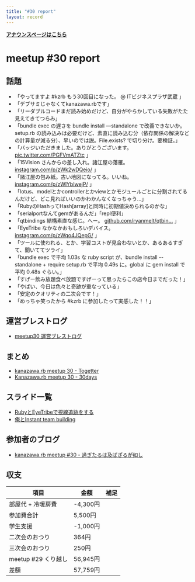```yaml
---
title: "#30 report"
layout: record
---
```


<p> <a href="./"><strong>アナウンスページはこちら</strong></a></p>

meetup #30 report
==================

話題
----

-   「やってますよ #kzrb もう30回目になった。 @ ITビジネスプラザ武蔵 」
-   「デブサミじゃなくてkanazawa.rbです」
-   「リーダブルコードまだ読み始めだけど、自分がやらかしている失敗がたた見えてきてつらみ」
-   「bundle exec の遅さを bundle install —standalone で改善できないか。setup.rb の読み込みは必要だけど、素直に読み込む分（依存関係の解決などの計算量が減る分）、早いのでは説。File.exists? で切り分け。要検証。」
-   「バッジいただきました。ありがとうございます。 [pic.twitter.com/PGFVmATZtc](https://twitter.com/overfieldm/status/569016924627083264/photo/1) 」
-   「15Vision さんからの差し入れ。諸江屋の落雁。 [instagram.com/p/zWk2wDQeio/](https://instagram.com/p/zWk2wDQeio/) 」
-   「諸江屋の包み紙。古い地図になってる。いいね。 [instagram.com/p/zWlYbIwejP/](https://instagram.com/p/zWlYbIwejP/) 」
-   「lotus、modelとかcontrollerとかviewとかモジュールごとに分割されてるんだけど、どこ見ればいいのかわかんなくなっちゃう…」
-   「RubyのHashってHash[array]と同時に初期値決められるのかな」
-   「serialportなんてgemがあるんだ」「repl便利」
-   「qtbindings 結構素直な感じ。へー。 [github.com/ryanmelt/qtbin…](https://github.com/ryanmelt/qtbindings/) 」
-   「EyeTribe なかなかおもしろいデバイス。 [instagram.com/p/zWqo4JQepG/](https://instagram.com/p/zWqo4JQepG/) 」
-   「ツールに使われる、とか、学習コストが見合わないとか、あるあるすぎて、聞いててツライ」
-   「bundle exec で平均 1.03s な ruby script が、bundle install --standalone + require setup.rb で平均 0.49s に。global に gem install で平均 0.48s ぐらい。」
-   「すげー飲み放題食べ放題ですげーって思ったらこの店今日までだった！」
-   「やばい、今日は色々と奇跡が重なっている」
-   「安定のクオリティの二次会です！」
-   「めっちゃ笑ったから #kzrb に参加したって実感した！！」

運営ブレストログ
----------------

-   [meetup30 運営ブレストログ](https://github.com/kanazawarb/meetup/wiki/meetup30-%E9%81%8B%E5%96%B6%E3%83%96%E3%83%AC%E3%82%B9%E3%83%88%E3%83%AD%E3%82%B0)

まとめ
------

-   [kanazawa.rb meetup 30 - Togetter](http://togetter.com/li/786405)
-   [Kanazawa.rb meetup 30 - 30days](http://30d.jp/kzrb/20)

スライド一覧
------------

-   [RubyとEyeTribeで視線追跡をする](http://www.slideshare.net/yizawa/eye-tribe-44953042)
-   [俺とInstant team building](http://www.slideshare.net/pharaohkj/instant-team-building-44976246)

参加者のブログ
--------------

-   [kanazawa.rb meetup #30 - 過ぎたるは及ばざるが如し](http://cotton-desu.hatenablog.com/entry/2015/02/24/205710)

収支
----

 | 項目                   | 金額       | 補足   |
 | ---------------------- | ---------- | ------ |
 | 部屋代 + 冷暖房費      | -4,300円   |        |
 | 参加費合計             | 5,500円    |        |
 | 学生支援               | -1,000円   |        |
 | 二次会のおつり         | 364円      |        |
 | 三次会のおつり         | 250円      |        |
 | meetup #29 くり越し    | 56,945円   |        |
 | 差額                   | 57,759円   |        |


